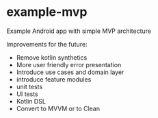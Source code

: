 # example-mvp
Example Android app with simple MVP architecture

Improvements for the future:
- Remove kotlin synthetics
- More user friendly error presentation
- Introduce use cases and domain layer
- introduce feature modules
- unit tests
- UI tests
- Kotlin DSL
- Convert to MVVM or to Clean
